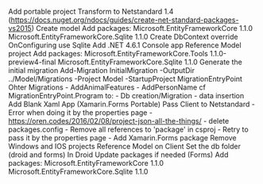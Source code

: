﻿Add portable project
Transform to Netstandard 1.4 (https://docs.nuget.org/ndocs/guides/create-net-standard-packages-vs2015)
Create model
Add packages:
    Microsoft.EntityFrameworkCore 1.1.0
    Microsoft.EntityFrameworkCore.Sqlite 1.1.0
Create DbContext
	override OnConfiguring
	use Sqlite
Add .NET 4.6.1 Console app 
Reference Model project
Add packages:
	Microsoft.EntityFrameworkCore.Tools 1.1.0-preview4-final
	Microsoft.EntityFrameworkCore.Sqlite 1.1.0
Generate the initial migration
	Add-Migration InitialMigration -OutputDir ../Model/Migrations -Project Model -StartupProject MigrationEntryPoint
Ohter Migrations
	- AddAnimalFeatures
	- AddPersonName
cf MigrationEntryPoint.Program to:
	- Db creation/Migration
	- data insertion
Add Blank Xaml App (Xamarin.Forms Portable)
Pass Client to Netstandard
	- Error when doing it by the properties page
	- https://oren.codes/2016/02/08/project-json-all-the-things/
		- delete packages.config 
		- Remove all references to 'package' in csproj
		- Retry to pass it by the properties page
	- Add Xamarin.Forms package
Remove Windows and IOS projects
Reference Model on Client
Set the db folder (droid and forms)
In Droid
Update packages if needed (Forms)
Add packages:
	Microsoft.EntityFrameworkCore 1.1.0
	Microsoft.EntityFrameworkCore.Sqlite 1.1.0

